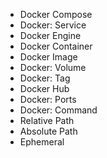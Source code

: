 * Docker Compose
* Docker: Service
* Docker Engine
* Docker Container
* Docker Image
* Docker: Volume
* Docker: Tag
* Docker Hub
* Docker: Ports
* Docker: Command
* Relative Path
* Absolute Path
* Ephemeral
